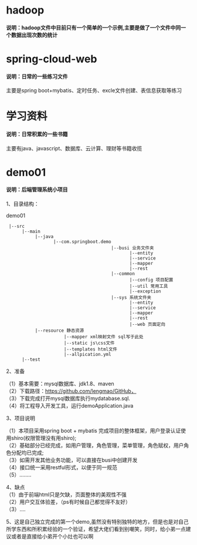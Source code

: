 # hadoop
#### 说明：hadoop文件中目前只有一个简单的一个示例,主要是做了一个文件中同一个数据出现次数的统计

# spring-cloud-web
#### 说明：日常的一些练习文件
主要是spring boot+mybatis、定时任务、excle文件创建、表信息获取等练习

# 学习资料
#### 说明：日常积累的一些书籍
主要有java、javascript、数据库、云计算、理财等书籍收揽

# demo01
#### 说明：后端管理系统小项目

1、目录结构：

demo01  

     |--src  
          |--main  
               |--java
                      |--com.springboot.demo  
                                            |--busi 业务文件夹  
                                                   |--entity  
                                                   |--service  
                                                   |--mapper  
                                                   |--rest  
                                            |--common   
                                                   |--config 项目配置    
                                                   |--util 常用工具  
                                                   |--exception  
                                            |--sys 系统文件夹  
                                                   |--entity  
                                                   |--service  
                                                   |--mapper  
                                                   |--rest  
                                                   |--web 页面定向  
               |--resource 静态资源  
                          |--mapper xml映射文件 sql写于此处  
                          |--static js\css文件  
                          |--templates html文件  
                          |--allpication.yml  
          |--test  
          
2、准备

  （1）基本需要：mysql数据库、jdk1.8、maven  
  （2）下载路径：https://github.com/lengmao/GitHub，  
  （3）下载完成打开mysql数据库执行mydatabase.sql.  
  （4）将工程导入开发工具，运行demoApplication.java  
  
3、项目说明  

  （1）本项目采用spring boot + mybatis 完成项目的整体框架，用户登录认证使用shiro(权限管理没有用shiro);  
  （2）基础部分已经完成，如用户管理，角色管理，菜单管理，角色赋权，用户角色分配均已完成;  
  （3）如需开发其他业务功能，可以直接在busi中创建开发  
  （4）接口统一采用restful形式，以便于同一规范  
  （5）........
  
4、缺点  
    （1）由于前端html只是欠缺，页面整体的美观性不强  
    （2）用户交互体验差，（ps有时候自己都觉得不友好）  
    （3）....
    
5、这是自己独立完成的第一个demo,虽然没有特别独特的地方，但是也是对自己所学东西和所积累经验的一个验证，希望大佬们看到别嘲笑，同时，给小弟一点建议或者是直接给小弟开个小灶也可以啊
